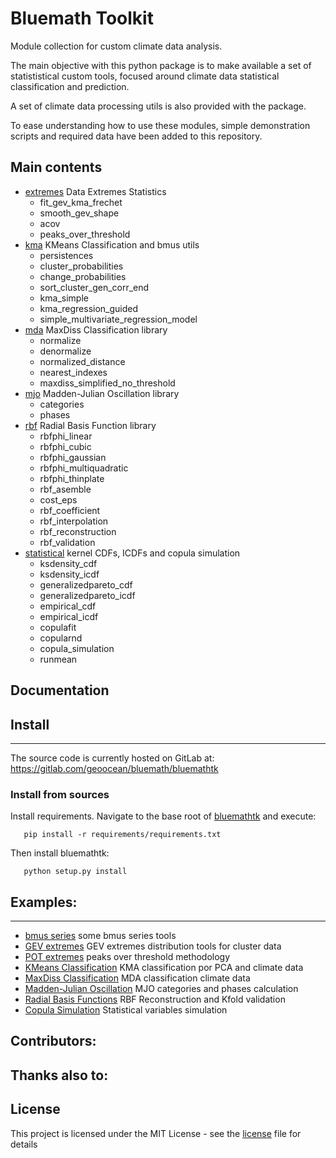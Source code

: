 # Bluemath Toolkit

Module collection for custom climate data analysis.

The main objective with this python package is to make available a set of
statististical custom tools, focused around climate data statistical classification
and prediction.

A set of climate data processing utils is also provided with the package. 

To ease understanding how to use these modules, simple demonstration scripts
and required data have been added to this repository.


## Main contents

- [extremes](./bluemathtk/extremes.py) Data Extremes Statistics
    - fit\_gev\_kma\_frechet 
    - smooth\_gev\_shape
    - acov
    - peaks\_over\_threshold
- [kma](./bluemathtk/kma.py) KMeans Classification and bmus utils
    - persistences 
    - cluster\_probabilities
    - change\_probabilities
    - sort\_cluster\_gen\_corr\_end
    - kma\_simple
    - kma\_regression\_guided
    - simple\_multivariate\_regression\_model
- [mda](./bluemathtk/mda.py) MaxDiss Classification library
    - normalize 
    - denormalize 
    - normalized\_distance
    - nearest\_indexes
    - maxdiss\_simplified\_no\_threshold
- [mjo](./bluemathtk/mjo.py) Madden-Julian Oscillation library 
    - categories 
    - phases 
- [rbf](./bluemathtk/rbf.py) Radial Basis Function library
    - rbfphi\_linear 
    - rbfphi\_cubic 
    - rbfphi\_gaussian 
    - rbfphi\_multiquadratic 
    - rbfphi\_thinplate 
    - rbf\_asemble 
    - cost\_eps 
    - rbf\_coefficient 
    - rbf\_interpolation 
    - rbf\_reconstruction 
    - rbf\_validation 
- [statistical](./bluemathtk/statistical.py) kernel CDFs, ICDFs and copula simulation
    - ksdensity\_cdf 
    - ksdensity\_icdf 
    - generalizedpareto\_cdf 
    - generalizedpareto\_icdf 
    - empirical\_cdf 
    - empirical\_icdf 
    - copulafit
    - copularnd
    - copula\_simulation
    - runmean 


## Documentation


## Install
- - -

The source code is currently hosted on GitLab at: https://gitlab.com/geoocean/bluemath/bluemathtk

### Install from sources

Install requirements. Navigate to the base root of [bluemathtk](./) and execute:

```
   pip install -r requirements/requirements.txt
```

Then install bluemathtk:

```
   python setup.py install
```

## Examples:
- - -

- [bmus series](./demos/demo_bmus_series.py) some bmus series tools
- [GEV extremes](./demos/demo_extremes_gev.py) GEV extremes distribution tools for cluster data 
- [POT extremes](./demos/demo_extremes_pot.py) peaks over threshold methodology
- [KMeans Classification](./demos/demo_kma.py) KMA classification por PCA and climate data 
- [MaxDiss Classification](./demos/demo_mda.py) MDA classification climate data 
- [Madden-Julian Oscillation](./demos/demo_mjo.py) MJO categories and phases calculation
- [Radial Basis Functions](./demos/demo_rbf.py) RBF Reconstruction and Kfold validation 
- [Copula Simulation](./demos/demo_copula_simulation.py) Statistical variables simulation  


## Contributors:


## Thanks also to:


## License

This project is licensed under the MIT License - see the [license](./LICENSE.txt) file for details

